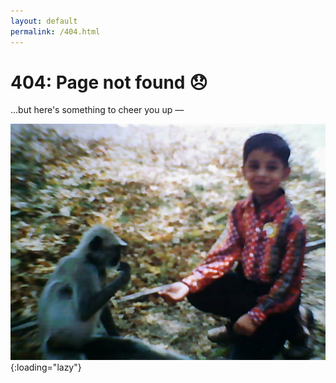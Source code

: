 ```yaml
---
layout: default
permalink: /404.html
---
```


<h1>404: Page not found 😞</h1>

...but here's something to cheer you up —

![Monkey Business](/assets/img/monkey-business.jpg){:loading="lazy"}
